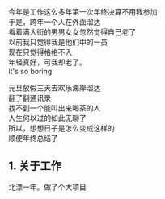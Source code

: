今年是工作这么多年第一次年终决算不用我参加  
于是，跨年一个人在外面溜达  
看着满大街的男男女女忽然觉得自己老了  
以前我只觉得我是他们中的一员  
现在只觉得格格不入  
年轻真好，可我却老了。  
it's so boring  

元旦放假三天去欢乐海岸溜达  
翻了翻通讯录  
找不到一个能叫出来喝茶的人  
人生何以过的如此无聊了  
所以，想想日子是怎么变成这样的  
顺便年终总结了  

## 1. 关于工作
北漂一年。做了个大项目
